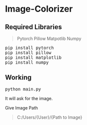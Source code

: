 # Image-Colorizer

## Required Libraries

> Pytorch
> Pillow
> Matpotlib
> Numpy

<pre>
pip install pytorch
pip install pillow
pip install matplotlib
pip install numpy
</pre>

## Working

<pre>
python main.py
</pre>

It will ask for the image.

Give Image Path
> C:/Users/{User}/{Path to Image}